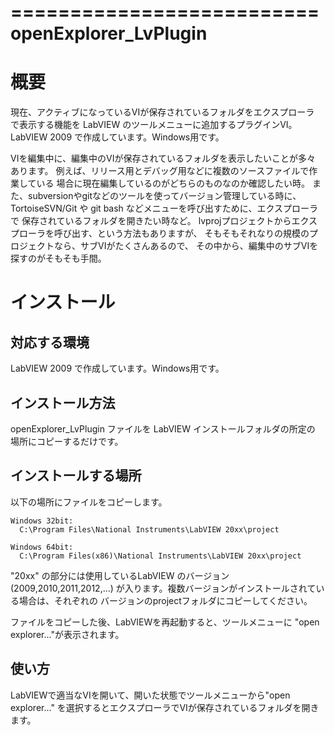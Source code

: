 ==========================
openExplorer_LvPlugin
==========================

# 概要
  現在、アクティブになっているVIが保存されているフォルダをエクスプローラ
で表示する機能を LabVIEW のツールメニューに追加するプラグインVI。
LabVIEW 2009 で作成しています。Windows用です。

  VIを編集中に、編集中のVIが保存されているフォルダを表示したいことが多々
あります。
  例えば、リリース用とデバッグ用などに複数のソースファイルで作業している
場合に現在編集しているのがどちらのものなのか確認したい時。
  また、subversionやgitなどのツールを使ってバージョン管理している時に、
TortoiseSVN/Git や git bash などメニューを呼び出すために、エクスプローラで
保存されているフォルダを開きたい時など。
  lvprojプロジェクトからエクスプローラを呼び出す、という方法もありますが、
そもそもそれなりの規模のプロジェクトなら、サブVIがたくさんあるので、
その中から、編集中のサブVIを探すのがそもそも手間。

# インストール

## 対応する環境
  LabVIEW 2009 で作成しています。Windows用です。

## インストール方法
  openExplorer_LvPlugin ファイルを LabVIEW インストールフォルダの所定の
場所にコピーするだけです。
			
## インストールする場所
以下の場所にファイルをコピーします。

    Windows 32bit:
      C:\Program Files\National Instruments\LabVIEW 20xx\project

    Windows 64bit:
      C:\Program Files(x86)\National Instruments\LabVIEW 20xx\project

  "20xx" の部分には使用しているLabVIEW のバージョン(2009,2010,2011,2012,...)
が入ります。複数バージョンがインストールされている場合は、それぞれの
バージョンのprojectフォルダにコピーしてください。

  ファイルをコピーした後、LabVIEWを再起動すると、ツールメニューに
"open explorer..."が表示されます。

## 使い方
  LabVIEWで適当なVIを開いて、開いた状態でツールメニューから"open explorer..."
を選択するとエクスプローラでVIが保存されているフォルダを開きます。

